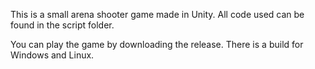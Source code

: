 This is a small arena shooter game made in Unity.
All code used can be found in the script folder.

You can play the game by downloading the release. There is a build for Windows and Linux.
